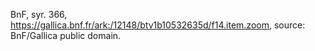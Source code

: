 BnF, syr. 366, https://gallica.bnf.fr/ark:/12148/btv1b10532635d/f14.item.zoom, source: BnF/Gallica public domain.